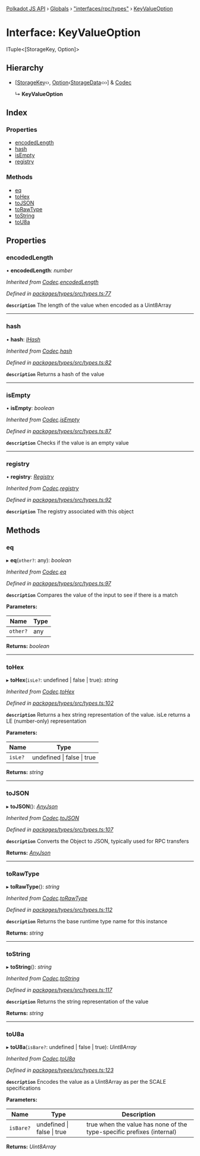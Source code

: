 [Polkadot JS API](../README.md) › [Globals](../globals.md) › ["interfaces/rpc/types"](../modules/_interfaces_rpc_types_.md) › [KeyValueOption](_interfaces_rpc_types_.keyvalueoption.md)

# Interface: KeyValueOption

ITuple<[StorageKey, Option<StorageData>]>

## Hierarchy

* [[StorageKey](../classes/_primitive_storagekey_.storagekey.md)‹›, [Option](../classes/_codec_option_.option.md)‹[StorageData](../classes/_primitive_storagedata_.storagedata.md)‹››] & [Codec](_types_.codec.md)

  ↳ **KeyValueOption**

## Index

### Properties

* [encodedLength](_interfaces_rpc_types_.keyvalueoption.md#encodedlength)
* [hash](_interfaces_rpc_types_.keyvalueoption.md#hash)
* [isEmpty](_interfaces_rpc_types_.keyvalueoption.md#isempty)
* [registry](_interfaces_rpc_types_.keyvalueoption.md#registry)

### Methods

* [eq](_interfaces_rpc_types_.keyvalueoption.md#eq)
* [toHex](_interfaces_rpc_types_.keyvalueoption.md#tohex)
* [toJSON](_interfaces_rpc_types_.keyvalueoption.md#tojson)
* [toRawType](_interfaces_rpc_types_.keyvalueoption.md#torawtype)
* [toString](_interfaces_rpc_types_.keyvalueoption.md#tostring)
* [toU8a](_interfaces_rpc_types_.keyvalueoption.md#tou8a)

## Properties

###  encodedLength

• **encodedLength**: *number*

*Inherited from [Codec](_types_.codec.md).[encodedLength](_types_.codec.md#encodedlength)*

*Defined in [packages/types/src/types.ts:77](https://github.com/polkadot-js/api/blob/33fd1b1c78/packages/types/src/types.ts#L77)*

**`description`** The length of the value when encoded as a Uint8Array

___

###  hash

• **hash**: *[IHash](_types_.ihash.md)*

*Inherited from [Codec](_types_.codec.md).[hash](_types_.codec.md#hash)*

*Defined in [packages/types/src/types.ts:82](https://github.com/polkadot-js/api/blob/33fd1b1c78/packages/types/src/types.ts#L82)*

**`description`** Returns a hash of the value

___

###  isEmpty

• **isEmpty**: *boolean*

*Inherited from [Codec](_types_.codec.md).[isEmpty](_types_.codec.md#isempty)*

*Defined in [packages/types/src/types.ts:87](https://github.com/polkadot-js/api/blob/33fd1b1c78/packages/types/src/types.ts#L87)*

**`description`** Checks if the value is an empty value

___

###  registry

• **registry**: *[Registry](_types_.registry.md)*

*Inherited from [Codec](_types_.codec.md).[registry](_types_.codec.md#registry)*

*Defined in [packages/types/src/types.ts:92](https://github.com/polkadot-js/api/blob/33fd1b1c78/packages/types/src/types.ts#L92)*

**`description`** The registry associated with this object

## Methods

###  eq

▸ **eq**(`other?`: any): *boolean*

*Inherited from [Codec](_types_.codec.md).[eq](_types_.codec.md#eq)*

*Defined in [packages/types/src/types.ts:97](https://github.com/polkadot-js/api/blob/33fd1b1c78/packages/types/src/types.ts#L97)*

**`description`** Compares the value of the input to see if there is a match

**Parameters:**

Name | Type |
------ | ------ |
`other?` | any |

**Returns:** *boolean*

___

###  toHex

▸ **toHex**(`isLe?`: undefined | false | true): *string*

*Inherited from [Codec](_types_.codec.md).[toHex](_types_.codec.md#tohex)*

*Defined in [packages/types/src/types.ts:102](https://github.com/polkadot-js/api/blob/33fd1b1c78/packages/types/src/types.ts#L102)*

**`description`** Returns a hex string representation of the value. isLe returns a LE (number-only) representation

**Parameters:**

Name | Type |
------ | ------ |
`isLe?` | undefined &#124; false &#124; true |

**Returns:** *string*

___

###  toJSON

▸ **toJSON**(): *[AnyJson](../modules/_types_.md#anyjson)*

*Inherited from [Codec](_types_.codec.md).[toJSON](_types_.codec.md#tojson)*

*Defined in [packages/types/src/types.ts:107](https://github.com/polkadot-js/api/blob/33fd1b1c78/packages/types/src/types.ts#L107)*

**`description`** Converts the Object to JSON, typically used for RPC transfers

**Returns:** *[AnyJson](../modules/_types_.md#anyjson)*

___

###  toRawType

▸ **toRawType**(): *string*

*Inherited from [Codec](_types_.codec.md).[toRawType](_types_.codec.md#torawtype)*

*Defined in [packages/types/src/types.ts:112](https://github.com/polkadot-js/api/blob/33fd1b1c78/packages/types/src/types.ts#L112)*

**`description`** Returns the base runtime type name for this instance

**Returns:** *string*

___

###  toString

▸ **toString**(): *string*

*Inherited from [Codec](_types_.codec.md).[toString](_types_.codec.md#tostring)*

*Defined in [packages/types/src/types.ts:117](https://github.com/polkadot-js/api/blob/33fd1b1c78/packages/types/src/types.ts#L117)*

**`description`** Returns the string representation of the value

**Returns:** *string*

___

###  toU8a

▸ **toU8a**(`isBare?`: undefined | false | true): *Uint8Array*

*Inherited from [Codec](_types_.codec.md).[toU8a](_types_.codec.md#tou8a)*

*Defined in [packages/types/src/types.ts:123](https://github.com/polkadot-js/api/blob/33fd1b1c78/packages/types/src/types.ts#L123)*

**`description`** Encodes the value as a Uint8Array as per the SCALE specifications

**Parameters:**

Name | Type | Description |
------ | ------ | ------ |
`isBare?` | undefined &#124; false &#124; true | true when the value has none of the type-specific prefixes (internal)  |

**Returns:** *Uint8Array*

